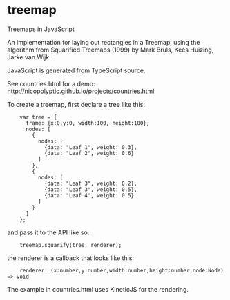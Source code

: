 treemap
=======

Treemaps in JavaScript

An implementation for laying out rectangles in a Treemap, using the algorithm from Squarified Treemaps (1999) by Mark Bruls, Kees Huizing, Jarke van Wijk.

JavaScript is generated from TypeScript source.

See countries.html for a demo: http://nicopolyptic.github.io/projects/countries.html

To create a treemap, first declare a tree like this:

        var tree = {
          frame: {x:0,y:0, width:100, height:100},
          nodes: [
            {
              nodes: [
                {data: "Leaf 1", weight: 0.3},
                {data: "Leaf 2", weight: 0.6}
              ]
            },
            {
              nodes: [
                {data: "Leaf 3", weight: 0.2},
                {data: "Leaf 3", weight: 0.5},
                {data: "Leaf 4", weight: 0.5}
              ]
            }
          ]
        };

and pass it to the API like so:

        treemap.squarify(tree, renderer);
        
the renderer is a callback that looks like this:

        renderer: (x:number,y:number,width:number,height:number,node:Node) => void
  
The example in countries.html uses KineticJS for the rendering.


  
  
